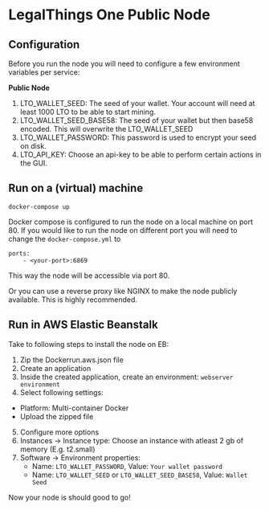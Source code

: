 LegalThings One Public Node
===

Configuration
-------------

Before you run the node you will need to configure a few environment variables per service:

**Public Node**
1. LTO_WALLET_SEED: The seed of your wallet. Your account will need at least 1000 LTO to be able to start mining.
2. LTO_WALLET_SEED_BASE58: The seed of your wallet but then base58 encoded. This will overwrite the LTO_WALLET_SEED
3. LTO_WALLET_PASSWORD: This password is used to encrypt your seed on disk.
4. LTO_API_KEY: Choose an api-key to be able to perform certain actions in the GUI.


Run on a (virtual) machine
---

```
docker-compose up
```
    
Docker compose is configured to run the node on a local machine on port 80. If you would like to run the node on different
port you will need to change the `docker-compose.yml` to

```
ports:
    - <your-port>:6869
```

This way the node will be accessible via port 80.

Or you can use a reverse proxy like NGINX to make the node publicly available. This is highly recommended. 

Run in AWS Elastic Beanstalk
---

Take to following steps to install the node on EB:

1. Zip the Dockerrun.aws.json file
2. Create an application
3. Inside the created application, create an environment: `webserver environment`
4. Select following settings:
  - Platform: Multi-container Docker
  - Upload the zipped file
5. Configure more options
6. Instances -> Instance type: Choose an instance with atleast 2 gb of memory (E.g. t2.small)
7. Software -> Environment properties:
    - Name: `LTO_WALLET_PASSWORD`, Value: `Your wallet password`
    - Name: `LTO_WALLET_SEED` or `LTO_WALLET_SEED_BASE58`, Value: `Wallet Seed`

Now your node is should good to go!
